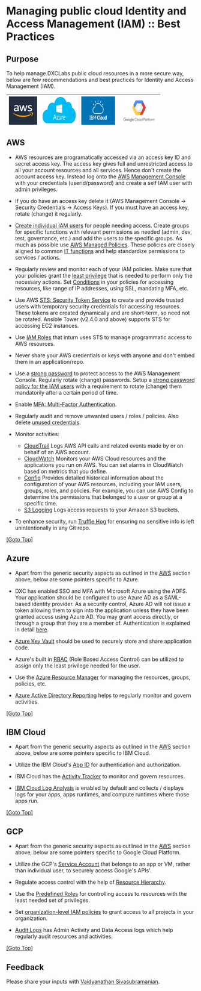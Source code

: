 # Managing public cloud Identity and Access Management (IAM) :: Best Practices

## Purpose
To help manage DXCLabs public cloud resources in a more secure way, below are few recommendations and best practices for Identity and Access Management (IAM).

| <a href="Public%20Cloud%20IAM%20best%20practices.md#aws"><img src="images/Icon-AWS.jpg" width="75px" height="75px"> | <a href="Public%20Cloud%20IAM%20best%20practices.md#azure"><img src="images/Icon-Azure.png" width="90px" height="75px"> | <a href="Public%20Cloud%20IAM%20best%20practices.md#ibm-cloud"><img src="images/Icon-IBM Cloud.jpeg" width="90px" height="75px"> | <a href="Public%20Cloud%20IAM%20best%20practices.md#gcp"><img src="images/Icon-GCP.png" width="100px" height="75px"> |
|-----|-------|-----------|-----|

## AWS
- AWS resources are programatically accessed via an access key ID and secret access key.  The access key gives full and unrestricted access to all your account resources and all services. Hence don't create the account access key.  Instead log onto the [AWS Management Console](https://console.aws.amazon.com) with your credentials (userid/password) and create a self IAM user with admin privileges.

- If you do have an access key delete it (AWS Management Console -> Security Credentials -> Access Keys).  If you must have an access key, rotate (change) it regularly.

- [Create individual IAM users](https://docs.aws.amazon.com/IAM/latest/UserGuide/getting-started_create-admin-group.html) for people needing access.  Create groups for specific functions with relevant permissions as needed (admin, dev, test, governance, etc.) and add the users to the specific groups.  As much as possible use [AWS Managed Policies](https://docs.aws.amazon.com/IAM/latest/UserGuide/access_policies_managed-vs-inline.html#aws-managed-policies).  These policies are closely aligned to common [IT functions](https://docs.aws.amazon.com/IAM/latest/UserGuide/access_policies_job-functions.html) and help standardize permissions to services / actions.

- Regularly review and monitor each of your IAM policies. Make sure that your policies grant the [least privilege](https://docs.aws.amazon.com/IAM/latest/UserGuide/best-practices.html#grant-least-privilege) that is needed to perform only the necessary actions.  Set [Conditions](https://docs.aws.amazon.com/IAM/latest/UserGuide/reference_policies_elements_condition.html) in your policies for accessing resources, like range of IP addresses, using SSL, mandating MFA, etc.

- Use AWS [STS: Security Token Service](https://docs.aws.amazon.com/IAM/latest/UserGuide/id_credentials_temp.html) to create and provide trusted users with temporary security credentials for accessing resources.  These tokens are created dynamically and are short-term, so need not be rotated.  Ansible Tower (v2.4.0 and above) supports STS for accessing EC2 instances.  

- Use [IAM Roles](https://docs.aws.amazon.com/IAM/latest/UserGuide/id_roles_use_switch-role-ec2.html) that inturn uses STS to manage programmatic access to AWS resources.

- Never share your AWS credentials or keys with anyone and don't embed them in an application/repo.

- Use a [strong password](https://en.wikipedia.org/wiki/Password_strength) to protect access to the AWS Management Console.  Regularly rotate (change) passwords.  Setup a [strong password policy for the IAM users](https://docs.aws.amazon.com/IAM/latest/UserGuide/id_credentials_passwords_account-policy.html) with a requirement to rotate (change) them mandatorily after a certain period of time.

- Enable [MFA: Multi-Factor Authentication](https://docs.aws.amazon.com/IAM/latest/UserGuide/id_credentials_mfa.html).

- Regularly audit and remove unwanted users / roles / policies.  Also delete [unused credentials](https://docs.aws.amazon.com/IAM/latest/UserGuide/id_credentials_finding-unused.html).

- Monitor activities:
  - [CloudTrail](https://aws.amazon.com/cloudtrail/) Logs AWS API calls and related events made by or on behalf of an AWS account.
  - [CloudWatch](https://aws.amazon.com/cloudwatch/) Monitors your AWS Cloud resources and the applications you run on AWS. You can set alarms in CloudWatch based on metrics that you define.
  - [Config](https://aws.amazon.com/config/) Provides detailed historical information about the configuration of your AWS resources, including your IAM users, groups, roles, and policies. For example, you can use AWS Config to determine the permissions that belonged to a user or group at a specific time.
  - [S3 Logging](https://docs.aws.amazon.com/AmazonS3/latest/dev/ServerLogs.html) Logs access requests to your Amazon S3 buckets.
  
- To enhance security, run [Truffle Hog](https://github.com/dxa4481/truffleHog) for ensuring no sensitive info is left unintentionally in any Git repo.
 
[[Goto Top]](#managing-public-cloud-identity-and-access-management-iam--best-practices)

## Azure
-  Apart from the generic security aspects as outlined in the [AWS](Public%20Cloud%20IAM%20best%20practices.md#aws) section above, below are some pointers specific to Azure.

-  DXC has enabled SSO and MFA with Microsoft Azure using the ADFS.  Your application should be configured to use Azure AD as a SAML-based identity provider. As a security control, Azure AD will not issue a token allowing them to sign into the application unless they have been granted access using Azure AD. You may grant access directly, or through a group that they are a member of.  Authentication is explained in detail [here](https://docs.microsoft.com/en-us/azure/azure-resource-manager/resource-manager-api-authentication). 

-  [Azure Key Vault](https://docs.microsoft.com/en-us/azure/key-vault/vs-secure-secret-appsettings) should be used to securely store and share application code.

-  Azure's built in [RBAC](https://docs.microsoft.com/en-us/azure/role-based-access-control/built-in-roles) (Role Based Access Control) can be utilized to assign only the least privilege needed for the user.

-  Use the [Azure Resource Manager](https://docs.microsoft.com/en-us/azure/azure-resource-manager/resource-group-overview) for managing the resources, groups, policies, etc.

-  [Azure Active Directory Reporting](https://docs.microsoft.com/en-us/azure/active-directory/active-directory-reporting-azure-portal) helps to regularly monitor and govern activities.

[[Goto Top]](#managing-public-cloud-identity-and-access-management-iam--best-practices)

## IBM Cloud
-  Apart from the generic security aspects as outlined in the [AWS](Public%20Cloud%20IAM%20best%20practices.md#aws) section above, below are some pointers specific to IBM Cloud.

-  Utilize the IBM Cloud's [App ID](https://console.bluemix.net/docs/services/appid/index.html#gettingstarted) for authentication and authorization. 

-  IBM Cloud has the [Activity Tracker](https://console.bluemix.net/catalog/services/activity-tracker?cm_mmc=IBMBluemixGarageMethod-_-MethodSite-_-10-19-15::12-31-18-_-activity-tracker) to monitor and govern resources.

-  [IBM Cloud Log Analysis](https://console.bluemix.net/docs/services/CloudLogAnalysis/log_analysis_ov.html#log_analysis_ov) is enabled by default and collects / displays logs for your apps, apps runtimes, and compute runtimes where those apps run. 

[[Goto Top]](#managing-public-cloud-identity-and-access-management-iam--best-practices)

## GCP
-  Apart from the generic security aspects as outlined in the [AWS](Public%20Cloud%20IAM%20best%20practices.md#aws) section above, below are some pointers specific to Google Cloud Platform.

-  Utilize the GCP's [Service Account](https://cloud.google.com/iam/docs/understanding-service-accounts) that belongs to an app or VM, rather than individual user, to securely access Google's APIs'.

-  Regulate access control with the help of [Resource Hierarchy](https://cloud.google.com/iam/docs/resource-hierarchy-access-control).

-  Use the [Predefined Roles](https://cloud.google.com/iam/docs/understanding-roles#predefined_roles) for controlling access to resources with the least needed set of privileges.

-  Set [organization-level IAM policies](https://cloud.google.com/resource-manager/docs/access-control-org) to grant access to all projects in your organization.

-  [Audit Logs](https://cloud.google.com/logging/docs/audit/) has Admin Activity and Data Access logs which help regularly audit resources and activities.

[[Goto Top]](#managing-public-cloud-identity-and-access-management-iam--best-practices)

## Feedback
Please share your inputs with [Vaidyanathan Sivasubramanian](mailto:vsivasubram3@csc.com).
